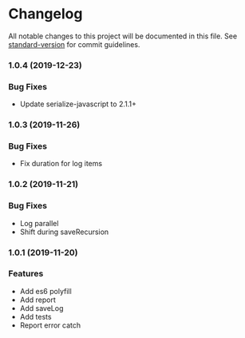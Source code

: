 # Changelog

All notable changes to this project will be documented in this file. See [standard-version](https://github.com/conventional-changelog/standard-version) for commit guidelines.

### 1.0.4 (2019-12-23)


### Bug Fixes

* Update serialize-javascript to 2.1.1+

### 1.0.3 (2019-11-26)

### Bug Fixes

* Fix duration for log items


### 1.0.2 (2019-11-21)

### Bug Fixes

* Log parallel
* Shift during saveRecursion


### 1.0.1 (2019-11-20)

### Features

* Add es6 polyfill
* Add report
* Add saveLog
* Add tests
* Report error catch
